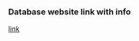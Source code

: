 ### Database website link with info
[link](https://www.kaggle.com/contactprad/bike-share-daily-data)